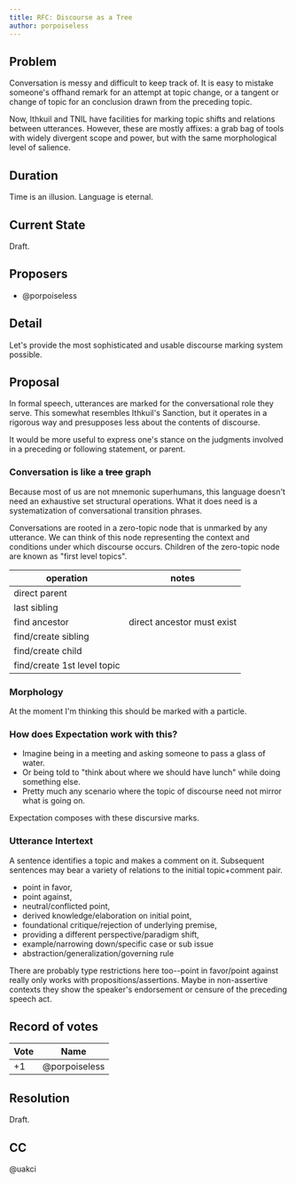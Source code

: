 ```yaml
---
title: RFC: Discourse as a Tree
author: porpoiseless
---
```

## Problem

Conversation is messy and difficult to keep track of. It is easy to mistake
someone's offhand remark for an attempt at topic change, or a tangent or change
of topic for an conclusion drawn from the preceding topic.

Now, Ithkuil and TNIL have facilities for marking topic shifts and relations
between utterances. However, these are mostly affixes: a grab bag of tools with
widely divergent scope and power, but with the same morphological level of
salience.

## Duration

Time is an illusion. Language is eternal.

## Current State

Draft.

## Proposers

- @porpoiseless


## Detail

Let's provide the most sophisticated and usable discourse marking system
possible. 

## Proposal

In formal speech, utterances are marked for the conversational role they
serve. This somewhat resembles Ithkuil's Sanction, but it operates in a rigorous
way and presupposes less about the contents of discourse.

It would be more useful to express one's stance on the judgments involved in a
preceding or following statement, or parent.

### Conversation is like a ~~tree~~ graph

Because most of us are not mnemonic superhumans, this language doesn't need an
exhaustive set structural operations. What it does need is a systematization of
conversational transition phrases.

Conversations are rooted in a zero-topic node that is unmarked by any
utterance. We can think of this node representing the context and
conditions under which discourse occurs. Children of the zero-topic
node are known as "first level topics".


| operation                   | notes                      |
|-----------------------------|----------------------------|
| direct parent               |                            |
| last sibling                |                            |
| find ancestor               | direct ancestor must exist |
| find/create sibling         |                            |
| find/create child           |                            |
| find/create 1st level topic |                            |


### Morphology

At the moment I'm thinking this should be marked with a particle. 

### How does Expectation work with this?

- Imagine being in a meeting and asking someone to pass a glass of water.
- Or being told to "think about where we should have lunch" while doing
  something else.
- Pretty much any scenario where the topic of discourse need not mirror what is
  going on.

Expectation composes with these discursive marks.

### Utterance Intertext
A sentence identifies a topic and makes a comment on it. Subsequent sentences
may bear a variety of relations to the initial topic+comment pair.

- point in favor,
- point against,
- neutral/conflicted point,
- derived knowledge/elaboration on initial point,
- foundational critique/rejection of underlying premise,
- providing a different perspective/paradigm shift,
- example/narrowing down/specific case or sub issue
- abstraction/generalization/governing rule

There are probably type restrictions here too--point in favor/point against
really only works with propositions/assertions. Maybe in non-assertive contexts
they show the speaker's endorsement or censure of the preceding speech act.

## Record of votes

| Vote | Name          |
| ---- | ------------- |
| +1   | @porpoiseless |

## Resolution

Draft.

## CC

@uakci
